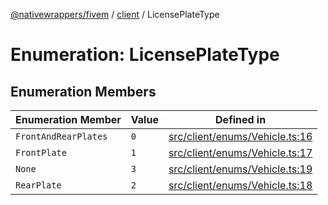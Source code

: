 [@nativewrappers/fivem](../../README.md) / [client](../README.md) / LicensePlateType

# Enumeration: LicensePlateType

## Enumeration Members

| Enumeration Member | Value | Defined in |
| ------ | ------ | ------ |
| `FrontAndRearPlates` | `0` | [src/client/enums/Vehicle.ts:16](https://github.com/nativewrappers/fivem/blob/09478da418b400a28e2cc17ab86f47c957997aed/src/client/enums/Vehicle.ts#L16) |
| `FrontPlate` | `1` | [src/client/enums/Vehicle.ts:17](https://github.com/nativewrappers/fivem/blob/09478da418b400a28e2cc17ab86f47c957997aed/src/client/enums/Vehicle.ts#L17) |
| `None` | `3` | [src/client/enums/Vehicle.ts:19](https://github.com/nativewrappers/fivem/blob/09478da418b400a28e2cc17ab86f47c957997aed/src/client/enums/Vehicle.ts#L19) |
| `RearPlate` | `2` | [src/client/enums/Vehicle.ts:18](https://github.com/nativewrappers/fivem/blob/09478da418b400a28e2cc17ab86f47c957997aed/src/client/enums/Vehicle.ts#L18) |
